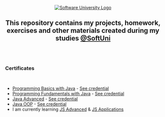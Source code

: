   <p align="center">
        <a href="https://softuni.bg/curriculum" target="_blank">
        <img src="https://softuni.bg/content/images/svg-logos/software-university-logo.svg?sanitize=true" alt="Software University Logo">
    </a>
</p>

<h2 align="center">This repository contains my projects, homework, exercises and other materials created during my studies <a href="https://softuni.bg/curriculum" target="_blank">@SoftUni</a></h2>
    <br/>
    <br/>
    <h3 >Certificates</h3>
    <br/>
        <ul>
            <li><a href="https://github.com/beinsaduno/SoftUni-Software-Engineering/tree/main/Java/M01JavaProgrammingBasics" _blank">Programming Basics with Java</a> - <a href="https://softuni.bg/certificates/details/91471/9d2877c7" target="_blank">See credential</a></li>
            <li><a href="https://softuni.bg/trainings/3212/java-fundamentals-january-2021" target="_blank">Programming Fundamentals with Java</a> - <a href="https://softuni.bg/certificates/details/103283/66ce3762" target="_blank">See credential</a></li>
            <li><a href="https://softuni.bg/trainings/3345/java-advanced-may-2021" target="_blank">Java Advanced</a> - <a href="https://softuni.bg/certificates/details/108488/cb2a5bef" target="_blank">See credential</a></li>
            <li><a href="https://softuni.bg/trainings/3346/java-oop-june-2021" target="_blank">Java OOP</a> - <a href="https://softuni.bg/certificates/details/110654/2770fb56" target="_blank">See credential</a></li>
            <li>I am currently learning <a href="https://softuni.bg/trainings/3487/js-advanced-september-2021/internal" target="_blank">JS Advanced</a> & <a href="https://softuni.bg/trainings/3488/js-applications-october-2021/internal" target="_blank">JS Applications</a></li> 
        </ul>
